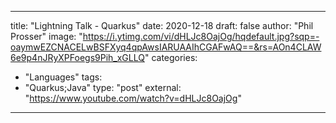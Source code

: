 
--- 

title: "Lightning Talk - Quarkus"
date: 2020-12-18
draft: false
author: "Phil Prosser"
image: "https://i.ytimg.com/vi/dHLJc8OajOg/hqdefault.jpg?sqp=-oaymwEZCNACELwBSFXyq4qpAwsIARUAAIhCGAFwAQ==&rs=AOn4CLAW6e9p4nJRyXPFoegs9Pih_xGLLQ"
categories:
- "Languages"
tags:
- "Quarkus;Java"
type: "post"
external: "https://www.youtube.com/watch?v=dHLJc8OajOg"
---

